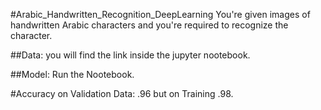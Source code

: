 #Arabic_Handwritten_Recognition_DeepLearning
You're given images of handwritten Arabic characters and you're required to recognize the character.

##Data:
you will find the link inside the jupyter nootebook.

##Model:
Run the Nootebook.

#Accuracy on Validation Data:
.96 but on Training .98.


